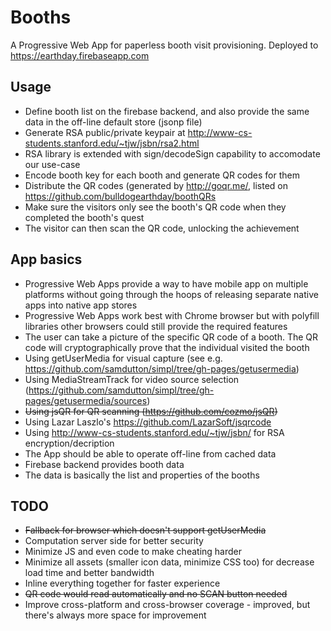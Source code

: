 # Booths
A Progressive Web App for paperless booth visit provisioning. Deployed to https://earthday.firebaseapp.com

## Usage
* Define booth list on the firebase backend, and also provide the same data in the off-line default store (jsonp file)
* Generate RSA public/private keypair at http://www-cs-students.stanford.edu/~tjw/jsbn/rsa2.html
* RSA library is extended with sign/decodeSign capability to accomodate our use-case
* Encode booth key for each booth and generate QR codes for them
* Distribute the QR codes (generated by http://goqr.me/, listed on https://github.com/bulldogearthday/boothQRs
* Make sure the visitors only see the booth's QR code when they completed the booth's quest
* The visitor can then scan the QR code, unlocking the achievement

## App basics
* Progressive Web Apps provide a way to have mobile app on multiple platforms without going through the hoops of releasing separate native apps into native app stores
* Progressive Web Apps work best with Chrome browser but with polyfill libraries other browsers could still provide the required features
* The user can take a picture of the specific QR code of a booth. The QR code will cryptographically prove that the individual visited the booth
* Using getUserMedia for visual capture (see e.g. https://github.com/samdutton/simpl/tree/gh-pages/getusermedia)
* Using MediaStreamTrack for video source selection (https://github.com/samdutton/simpl/tree/gh-pages/getusermedia/sources)
* ~~Using jsQR for QR scanning (https://github.com/cozmo/jsQR)~~
* Using Lazar Laszlo's https://github.com/LazarSoft/jsqrcode
* Using http://www-cs-students.stanford.edu/~tjw/jsbn/ for RSA encryption/decription
* The App should be able to operate off-line from cached data
* Firebase backend provides booth data
* The data is basically the list and properties of the booths

## TODO
* ~~Fallback for browser which doesn't support getUserMedia~~
* Computation server side for better security
* Minimize JS and even code to make cheating harder
* Minimize all assets (smaller icon data, minimize CSS too) for decrease load time and better bandwidth
* Inline everything together for faster experience
* ~~QR code would read automatically and no SCAN button needed~~
* Improve cross-platform and cross-browser coverage - improved, but there's always more space for improvement
